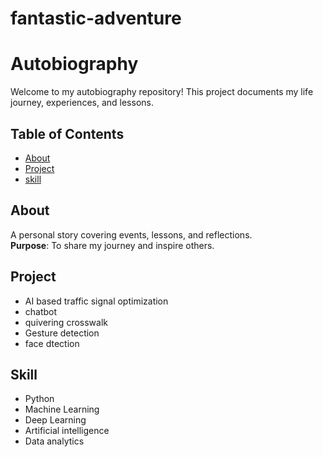 # fantastic-adventure
# Autobiography  

Welcome to my autobiography repository! This project documents my life journey, experiences, and lessons.  

## Table of Contents  
- [About](#about)  
- [Project](#project)  
- [skill](#skill)    

## About  
A personal story covering events, lessons, and reflections.  
**Purpose**: To share my journey and inspire others.  

## Project 
- AI based traffic signal optimization 
- chatbot 
- quivering crosswalk
- Gesture detection
- face dtection

## Skill
- Python
- Machine Learning
- Deep Learning
- Artificial intelligence
- Data analytics 
